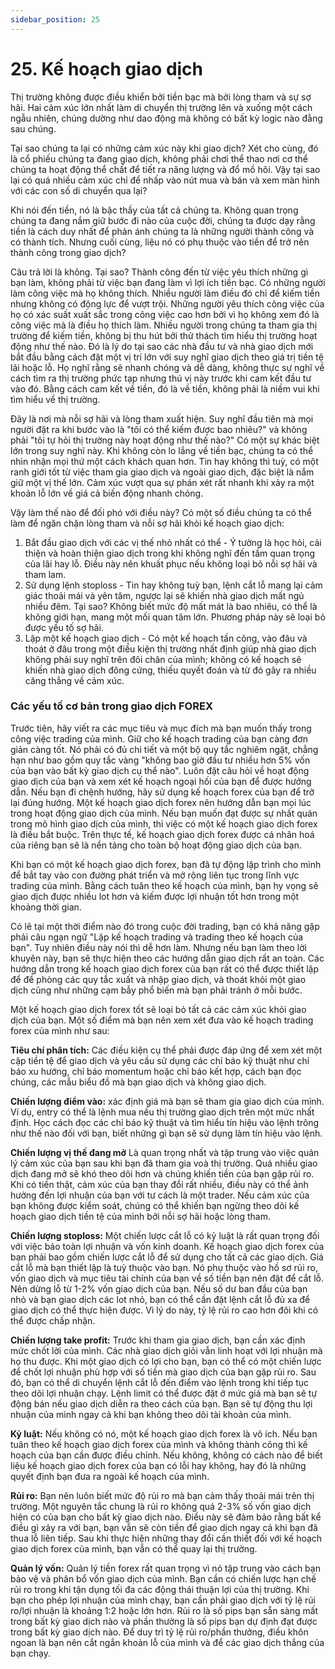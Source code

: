 ```yaml
---
sidebar_position: 25
---
```

# 25. Kế hoạch giao dịch
Thị trường không được điều khiển bởi tiền bạc mà bởi lòng tham và sự sợ hãi. Hai cảm xúc lớn nhất làm di chuyển thị trường lên và xuống một cách ngẫu nhiên, chúng dường như dao động mà không có bất kỳ logic nào đằng sau chúng.

Tại sao chúng ta lại có những cảm xúc này khi giao dịch? Xét cho cùng, đó là cổ phiếu chúng ta đang giao dịch, không phải chơi thể thao nơi cơ thể chúng ta hoạt động thể chất để tiết ra năng lượng và đổ mồ hôi. Vậy tại sao lại có quá nhiều cảm xúc chỉ để nhấp vào nút mua và bán và xem màn hình với các con số di chuyển qua lại?

Khi nói đến tiền, nó là bậc thầy của tất cả chúng ta. Không quan trọng chúng ta đang nắm giữ bước đi nào của cuộc đời, chúng ta được dạy rằng tiền là cách duy nhất để phản ánh chúng ta là những người thành công và có thành tích. Nhưng cuối cùng, liệu nó có phụ thuộc vào tiền để trở nên thành công trong giao dịch?

Câu trả lời là không. Tại sao? Thành công đến từ việc yêu thích những gì bạn làm, không phải từ việc bạn đang làm vì lợi ích tiền bạc. Có những người làm công việc mà họ không thích. Nhiều người làm điều đó chỉ để kiếm tiền nhưng không có động lực để vượt trội. Những người yêu thích công việc của họ có xác suất xuất sắc trong công việc cao hơn bởi vì họ không xem đó là công việc mà là điều họ thích làm. Nhiều người trong chúng ta tham gia thị trường để kiếm tiền, không bị thu hút bởi thử thách tìm hiểu thị trường hoạt động như thế nào. Đó là lý do tại sao các nhà đầu tư và nhà giao dịch mới bắt đầu bằng cách đặt một vị trí lớn với suy nghĩ giao dịch theo giá trị tiền tệ lãi hoặc lỗ. Họ nghĩ rằng sẽ nhanh chóng và dễ dàng, không thực sự nghĩ về cách tìm ra thị trường phức tạp nhưng thú vị này trước khi cam kết đầu tư vào đó. Bằng cách cam kết về tiền, đó là về tiền, không phải là niềm vui khi tìm hiểu về thị trường.

Đây là nơi mà nỗi sợ hãi và lòng tham xuất hiện. Suy nghĩ đầu tiên mà mọi người đặt ra khi bước vào là "tôi có thể kiếm được bao nhiêu?" và không phải "tôi tự hỏi thị trường này hoạt động như thế nào?" Có một sự khác biệt lớn trong suy nghĩ này. Khi không còn lo lắng về tiền bạc, chúng ta có thể nhìn nhận mọi thứ một cách khách quan hơn. Tin hay không thì tuỳ, có một ranh giới tốt từ việc tham gia giao dịch và ngoài giao dịch, đặc biệt là nắm giữ một vị thế lớn. Cảm xúc vượt qua sự phán xét rất nhanh khi xảy ra một khoản lỗ lớn về giá cả biến động nhanh chóng.

Vậy làm thế nào để đối phó với điều này? Có một số điều chúng ta có thể làm để ngăn chặn lòng tham và nỗi sợ hãi khỏi kế hoạch giao dịch:
1. Bắt đầu giao dịch với các vị thế nhỏ nhất có thể - Ý tường là học hỏi, cải thiện và hoàn thiện giao dịch trong khi không nghĩ đến tầm quan trọng của lãi hay lỗ. Điều này nên khuất phục nếu không loại bỏ nỗi sợ hãi và tham lam.
2. Sử dụng lệnh stoploss - Tin hay không tuỳ bạn, lệnh cắt lỗ mang lại cảm giác thoải mái và yên tâm, ngược lại sẽ khiến nhà giao dịch mất ngủ nhiều đêm. Tại sao? Không biết mức độ mất mát là bao nhiêu, có thể là không giới hạn, mang một mối quan tâm lớn. Phương pháp này sẽ loại bỏ được yếu tố sợ hãi.
3. Lập một kế hoạch giao dịch - Có một kế hoạch tấn công, vào đâu và thoát ở đâu trong một điều kiện thị trường nhất định giúp nhà giao dịch không phải suy nghĩ trên đôi chân của mình; không có kế hoạch sẽ khiến nhà giao dịch đông cứng, thiếu quyết đoán và từ đó gây ra nhiều căng thẳng về cảm xúc.

### Các yếu tố cơ bản trong giao dịch FOREX 
Trước tiên, hãy viết ra các mục tiêu và mục đích mà bạn muốn thấy trong công việc trading của mình. Giữ cho kế hoạch trading của bạn càng đơn giản càng tốt. Nó phải có đủ chi tiết và một bộ quy tắc nghiêm ngặt, chẳng hạn như bao gồm quy tắc vàng "không bao giờ đầu tư nhiều hơn 5% vốn của bạn vào bất kỳ giao dịch cụ thể nào". Luôn đặt câu hỏi về hoạt động giao dịch của bạn và xem xét kế hoạch ngoại hối của bạn để được hướng dẫn. Nếu bạn đi chệnh hướng, hãy sử dụng kế hoạch forex của bạn để trở lại đúng hướng. Một kế hoạch giao dịch forex nên hướng dẫn bạn mọi lúc trong hoạt động giao dịch của mình. Nếu bạn muốn đạt được sự nhất quán trong mô hình giao dịch của mình, thì việc có một kế hoạch giao dịch forex là điều bắt buộc. Trên thực tế, kế hoạch giao dịch forex được cá nhân hoá của riêng bạn sẽ là nền tảng cho toàn bộ hoạt động giao dịch của bạn.

Khi bạn có một kế hoạch giao dịch forex, bạn đã tự động lập trình cho mình để bắt tay vào con đường phát triển và mở rộng liên tục trong lĩnh vực trading của mình. Bằng cách tuân theo kế hoạch của mình, bạn hy vọng sẽ giao dịch được nhiều lot hơn và kiếm được lợi nhuận tốt hơn trong một khoảng thời gian.

Có lẽ tại một thời điểm nào đó trong cuộc đời trading, bạn có khả năng gặp phải câu ngạn ngữ "Lập kế hoạch trading và trading theo kế hoạch của bạn". Tuy nhiên điều này nói thì dễ hơn làm. Nhưng nếu bạn làm theo lời khuyên này, bạn sẽ thực hiện theo các hướng dẫn giao dịch rất an toàn. Các hướng dẫn trong kế hoạch giao dịch forex của bạn rất có thể được thiết lập để đề phòng các quy tắc xuất và nhập giao dịch, và thoát khỏi một giao dịch cũng như những cạm bẫy phổ biến mà bạn phải tránh ở mỗi bước.

Một kế hoạch giao dịch forex tốt sẽ loại bỏ tất cả các cảm xúc khỏi giao dịch của bạn. Một số điểm mà bạn nên xem xét đưa vào kế hoạch trading forex của mình như sau:

**Tiêu chí phân tích:** Các điều kiện cụ thể phải được đáp ứng để xem xét một cặp tiền tệ để giao dịch và yêu cầu sử dụng các chỉ báo kỹ thuật như chỉ báo xu hướng, chỉ báo momentum hoặc chỉ báo kết hợp, cách bạn đọc chúng, các mẫu biểu đồ mà bạn giao dịch và không giao dịch.

**Chiến lượng điểm vào:** xác định giá mà bạn sẽ tham gia giao dịch của mình. Ví dụ, entry có thể là lệnh mua nếu thị trường giao dịch trên một mức nhất định. Học cách đọc các chỉ báo kỹ thuật và tìm hiểu tín hiệu vào lệnh trông như thế nào đối với bạn, biết những gì bạn sẽ sử dụng làm tín hiệu vào lệnh.

**Chiến lượng vị thế đang mở** Là quan trọng nhất và tập trung vào việc quản lý cảm xúc của bạn sau khi bạn đã tham gia voà thị trường. Quá nhiều giao dịch đang mở sẽ khó theo dõi hơn và chúng khiến tiền của bạn gặp rủi ro. Khi có tiền thật, cảm xúc của bạn thay đổi rất nhiều, điều này có thể ảnh hưởng đến lợi nhuận của bạn với tư cách là một trader. Nếu cảm xúc của bạn không được kiểm soát, chúng có thể khiến bạn ngừng theo dõi kế hoạch giao dịch tiền tệ của mình bởi nỗi sợ hãi hoặc lòng tham.

**Chiến lượng stoploss:** Một chiến lược cắt lỗ có kỷ luật là rất quan trọng đối với việc bảo toàn lợi nhuận và vốn kinh doanh. Kế hoạch giao dịch forex của bạn phải bao gồm chiến lược cắt lỗ để sử dụng cho tất cả các giao dịch. Giá cắt lỗ mà bạn thiết lập là tuỳ thuộc vào bạn. Nó phụ thuộc vào hồ sơ rủi ro, vốn giao dịch và mục tiêu tài chính của bạn về số tiền bạn nên đặt để cắt lỗ. Nên dừng lỗ từ 1-2% vốn giao dịch của bạn. Nếu số dư ban đầu của bạn nhỏ và bạn giao dịch các lot nhỏ, bạn có thể cần đặt lệnh cắt lỗ đủ xa để giao dịch có thể thực hiện được. Vì lý do này, tỷ lệ rủi ro cao hơn đôi khi có thể được chấp nhận.

**Chiến lượng take profit:** Trước khi tham gia giao dịch, bạn cần xác định mức chốt lời của mình. Các nhà giao dịch giỏi vẫn linh hoạt với lợi nhuận mà họ thu được. Khi một giao dịch có lợi cho bạn, bạn có thể có một chiến lược để chốt lợi nhuận phù hợp với số tiền mà giao dịch của bạn gặp rủi ro. Sau đó, bạn có thể di chuyển lệnh cắt lỗ đến điểm vào lệnh trong khi tiếp tục theo dõi lợi nhuận chạy. Lệnh limit có thể được đặt ở mức giá mà bạn sẽ tự động bán nếu giao dịch diễn ra theo cách của bạn. Bạn sẽ tự động thu lợi nhuận của mình ngay cả khi bạn không theo dõi tài khoản của mình.

**Kỷ luật:** Nếu không có nó, một kế hoạch giao dịch forex là vô ích. Nếu bạn tuân theo kế hoạch giao dịch forex của mình và không thành công thì kế hoạch của bạn cần được điều chỉnh. Nếu không, không có cách nào để biết liệu kế hoạch giao dịch forex của bạn có lỗi hay không, hay đó là những quyết định bạn đưa ra ngoài kế hoạch của mình.

**Rủi ro:** Bạn nên luôn biết mức độ rủi ro mà bạn cảm thấy thoải mái trên thị trường. Một nguyên tắc chung là rủi ro không quá 2-3% số vốn giao dịch hiện có của bạn cho bất kỳ giao dịch nào. Điều này sẽ đảm bảo rằng bất kể điều gì xảy ra với bạn, bạn vẫn sẽ còn tiền để giao dịch ngay cả khi bạn đã thua lỗ liên tiếp. Sau khi thực hiện những thay đổi cần thiết đối với kế hoạch giao dịch forex của mình, bạn vẫn có thể quay lại thị trường.

**Quản lý vốn:** Quản lý tiền forex rất quan trọng vì nó tập trung vào cách bạn bảo vệ và phân bổ vốn giao dịch của mình. Bạn cần có chiến lược hạn chế rủi ro trong khi tận dụng tối đa các động thái thuận lợi của thị trường. Khi bạn cho phép lợi nhuận của mình chạy, bạn cần phải giao dịch với tỷ lệ rủi ro/lợi nhuận là khoảng 1:2 hoặc lớn hơn. Rủi ro là số pips bạn sẵn sàng mất trong bất kỳ giao dịch nào và phần thường là số pips bạn dự định đạt được trong bất kỳ giao dịch nào. Để duy trì tỷ lệ rủi ro/phần thưởng, điều khôn ngoan là bạn nên cắt ngắn khoản lỗ của mình và để các giao dịch thắng của bạn chạy.